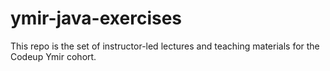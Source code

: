 # ymir-java-exercises

This repo is the set of instructor-led lectures and teaching materials for the Codeup Ymir cohort.